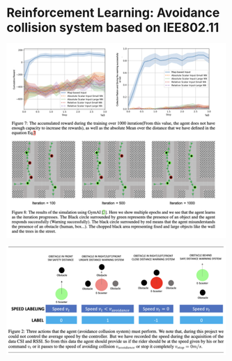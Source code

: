 # Reinforcement Learning: Avoidance collision system based on IEE802.11

![Result figure](figures/gypAI.png)



![Policy agent](figures/actions_agent.png)
